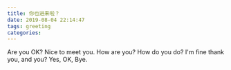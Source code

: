 ```yaml
---
title: 你也进来啦？
date: 2019-08-04 22:14:47
tags: greeting
categories:
---
```

Are you OK? Nice to meet you. How are you? How do you do? I'm fine thank you, and you? Yes, OK, Bye.
